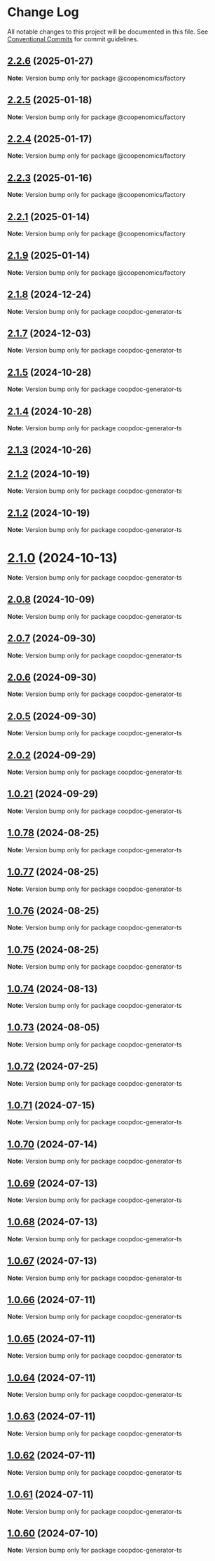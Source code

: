 # Change Log

All notable changes to this project will be documented in this file.
See [Conventional Commits](https://conventionalcommits.org) for commit guidelines.

## [2.2.6](https://github.com/compare/v2.2.6-alpha.0...v2.2.6) (2025-01-27)

**Note:** Version bump only for package @coopenomics/factory





## [2.2.5](https://github.com/compare/v2.2.4...v2.2.5) (2025-01-18)

**Note:** Version bump only for package @coopenomics/factory





## [2.2.4](https://github.com/compare/v2.2.0...v2.2.4) (2025-01-17)

**Note:** Version bump only for package @coopenomics/factory





## [2.2.3](https://github.com/compare/v2.2.0...v2.2.3) (2025-01-16)

**Note:** Version bump only for package @coopenomics/factory





## [2.2.1](https://github.com/compare/v2.2.0...v2.2.1) (2025-01-14)

**Note:** Version bump only for package @coopenomics/factory





## [2.1.9](https://github.com/compare/v2.1.8...v2.1.9) (2025-01-14)

**Note:** Version bump only for package @coopenomics/factory





## [2.1.8](https://github.com/copenomics/coopdoc-generator-ts/compare/v2.1.6...v2.1.8) (2024-12-24)

**Note:** Version bump only for package coopdoc-generator-ts





## [2.1.7](https://github.com/copenomics/coopdoc-generator-ts/compare/v2.1.6...v2.1.7) (2024-12-03)

**Note:** Version bump only for package coopdoc-generator-ts





## [2.1.5](https://github.com/copenomics/coopdoc-generator-ts/compare/v2.1.4...v2.1.5) (2024-10-28)

**Note:** Version bump only for package coopdoc-generator-ts





## [2.1.4](https://github.com/copenomics/coopdoc-generator-ts/compare/v2.1.4-alpha.2...v2.1.4) (2024-10-28)

**Note:** Version bump only for package coopdoc-generator-ts





## [2.1.3](https://github.com/copenomics/coopdoc-generator-ts/compare/v2.1.2-alpha.10...v2.1.3) (2024-10-26)



## [2.1.2](https://github.com/copenomics/coopdoc-generator-ts/compare/v2.1.1...v2.1.2) (2024-10-19)

**Note:** Version bump only for package coopdoc-generator-ts





## [2.1.2](https://github.com/copenomics/coopdoc-generator-ts/compare/v2.1.1...v2.1.2) (2024-10-19)

**Note:** Version bump only for package coopdoc-generator-ts





# [2.1.0](https://github.com/copenomics/coopdoc-generator-ts/compare/v2.0.10-alpha.3...v2.1.0) (2024-10-13)

**Note:** Version bump only for package coopdoc-generator-ts





## [2.0.8](https://github.com/copenomics/coopdoc-generator-ts/compare/v2.0.7...v2.0.8) (2024-10-09)

**Note:** Version bump only for package coopdoc-generator-ts





## [2.0.7](https://github.com/copenomics/coopdoc-generator-ts/compare/v2.0.6...v2.0.7) (2024-09-30)

**Note:** Version bump only for package coopdoc-generator-ts





## [2.0.6](https://github.com/copenomics/coopdoc-generator-ts/compare/v2.0.5...v2.0.6) (2024-09-30)

**Note:** Version bump only for package coopdoc-generator-ts





## [2.0.5](https://github.com/copenomics/coopdoc-generator-ts/compare/v2.0.5-alpha.0...v2.0.5) (2024-09-30)

**Note:** Version bump only for package coopdoc-generator-ts





## [2.0.2](https://github.com/copenomics/coopdoc-generator-ts/compare/v2.0.2-alpha.1...v2.0.2) (2024-09-29)

**Note:** Version bump only for package coopdoc-generator-ts





## [1.0.21](https://github.com/copenomics/coopdoc-generator-ts/compare/coopdoc-generator-ts@1.0.21-alpha.3...coopdoc-generator-ts@1.0.21) (2024-09-29)

**Note:** Version bump only for package coopdoc-generator-ts





## [1.0.78](https://github.com/copenomics/coopdoc-generator-ts/compare/coopdoc-generator-ts@1.0.77...coopdoc-generator-ts@1.0.78) (2024-08-25)

**Note:** Version bump only for package coopdoc-generator-ts





## [1.0.77](https://github.com/copenomics/coopdoc-generator-ts/compare/coopdoc-generator-ts@1.0.76...coopdoc-generator-ts@1.0.77) (2024-08-25)

**Note:** Version bump only for package coopdoc-generator-ts





## [1.0.76](https://github.com/copenomics/coopdoc-generator-ts/compare/coopdoc-generator-ts@1.0.75...coopdoc-generator-ts@1.0.76) (2024-08-25)

**Note:** Version bump only for package coopdoc-generator-ts





## [1.0.75](https://github.com/copenomics/coopdoc-generator-ts/compare/coopdoc-generator-ts@1.0.75-alpha.1...coopdoc-generator-ts@1.0.75) (2024-08-25)

**Note:** Version bump only for package coopdoc-generator-ts





## [1.0.74](https://github.com/copenomics/coopdoc-generator-ts/compare/coopdoc-generator-ts@1.0.73...coopdoc-generator-ts@1.0.74) (2024-08-13)

**Note:** Version bump only for package coopdoc-generator-ts





## [1.0.73](https://github.com/copenomics/coopdoc-generator-ts/compare/coopdoc-generator-ts@1.0.73-alpha.0...coopdoc-generator-ts@1.0.73) (2024-08-05)

**Note:** Version bump only for package coopdoc-generator-ts





## [1.0.72](https://github.com/copenomics/coopdoc-generator-ts/compare/coopdoc-generator-ts@1.0.72-alpha.3...coopdoc-generator-ts@1.0.72) (2024-07-25)

**Note:** Version bump only for package coopdoc-generator-ts





## [1.0.71](https://github.com/copenomics/coopdoc-generator-ts/compare/coopdoc-generator-ts@1.0.71-alpha.0...coopdoc-generator-ts@1.0.71) (2024-07-15)

**Note:** Version bump only for package coopdoc-generator-ts





## [1.0.70](https://github.com/copenomics/coopdoc-generator-ts/compare/coopdoc-generator-ts@1.0.70-alpha.0...coopdoc-generator-ts@1.0.70) (2024-07-14)

**Note:** Version bump only for package coopdoc-generator-ts





## [1.0.69](https://github.com/copenomics/coopdoc-generator-ts/compare/coopdoc-generator-ts@1.0.69-alpha.0...coopdoc-generator-ts@1.0.69) (2024-07-13)

**Note:** Version bump only for package coopdoc-generator-ts





## [1.0.68](https://github.com/copenomics/coopdoc-generator-ts/compare/coopdoc-generator-ts@1.0.68-alpha.1...coopdoc-generator-ts@1.0.68) (2024-07-13)

**Note:** Version bump only for package coopdoc-generator-ts





## [1.0.67](https://github.com/copenomics/coopdoc-generator-ts/compare/coopdoc-generator-ts@1.0.67-testnet.1...coopdoc-generator-ts@1.0.67) (2024-07-13)

**Note:** Version bump only for package coopdoc-generator-ts





## [1.0.66](https://github.com/copenomics/coopdoc-generator-ts/compare/coopdoc-generator-ts@1.0.66-testnet.1...coopdoc-generator-ts@1.0.66) (2024-07-11)

**Note:** Version bump only for package coopdoc-generator-ts





## [1.0.65](https://github.com/copenomics/coopdoc-generator-ts/compare/coopdoc-generator-ts@1.0.65-testnet.0...coopdoc-generator-ts@1.0.65) (2024-07-11)

**Note:** Version bump only for package coopdoc-generator-ts





## [1.0.64](https://github.com/copenomics/coopdoc-generator-ts/compare/coopdoc-generator-ts@1.0.64-testnet.0...coopdoc-generator-ts@1.0.64) (2024-07-11)

**Note:** Version bump only for package coopdoc-generator-ts





## [1.0.63](https://github.com/copenomics/coopdoc-generator-ts/compare/coopdoc-generator-ts@1.0.63-testnet.2...coopdoc-generator-ts@1.0.63) (2024-07-11)

**Note:** Version bump only for package coopdoc-generator-ts





## [1.0.62](https://github.com/copenomics/coopdoc-generator-ts/compare/coopdoc-generator-ts@1.0.62-testnet.0...coopdoc-generator-ts@1.0.62) (2024-07-11)

**Note:** Version bump only for package coopdoc-generator-ts





## [1.0.61](https://github.com/copenomics/coopdoc-generator-ts/compare/coopdoc-generator-ts@1.0.61-testnet.0...coopdoc-generator-ts@1.0.61) (2024-07-11)

**Note:** Version bump only for package coopdoc-generator-ts





## [1.0.60](https://github.com/copenomics/coopdoc-generator-ts/compare/coopdoc-generator-ts@1.0.60-testnet.0...coopdoc-generator-ts@1.0.60) (2024-07-10)

**Note:** Version bump only for package coopdoc-generator-ts
